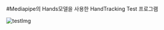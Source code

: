 #Mediapipe의 Hands모델을 사용한 HandTracking Test 프로그램

![testImg](https://user-images.githubusercontent.com/68678355/139574176-863c073f-6e95-49f6-92a8-37ac477fd334.png)
